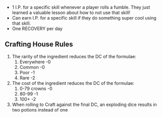 - 1 I.P. for a specific skill whenever a player rolls a fumble. They just learned a valuable lesson about how to not use that skill!
- Can earn I.P. for a specific skill if they do something super cool using that skill.
- One RECOVERY per day

## Crafting House Rules
1. The rarity of the ingredient reduces the DC of the formulae:
	1. Everywhere -0
	2. Common -0
	3. Poor -1
	4. Rare -2
2. The cost of the ingredient reduces the DC of the formulae:
	1. 0-79 crowns -0
	2. 80-99 -1
	3. 100+ -2
3. When rolling to Craft against the final DC, an exploding dice results in two potions instead of one
